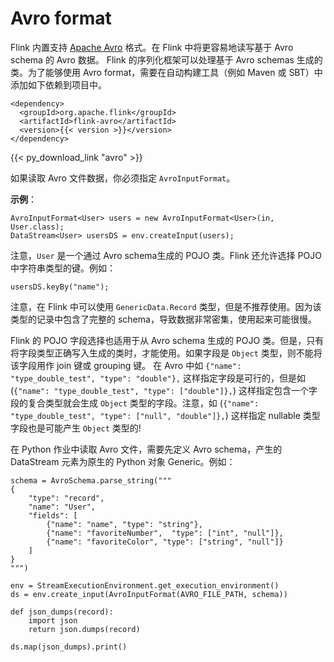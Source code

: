 <!--
Licensed to the Apache Software Foundation (ASF) under one
or more contributor license agreements.  See the NOTICE file
distributed with this work for additional information
regarding copyright ownership.  The ASF licenses this file
to you under the Apache License, Version 2.0 (the
"License"); you may not use this file except in compliance
with the License.  You may obtain a copy of the License at

  http://www.apache.org/licenses/LICENSE-2.0

Unless required by applicable law or agreed to in writing,
software distributed under the License is distributed on an
"AS IS" BASIS, WITHOUT WARRANTIES OR CONDITIONS OF ANY
KIND, either express or implied.  See the License for the
specific language governing permissions and limitations
under the License.
-->

<a name="avro-format"></a>

# Avro format

Flink 内置支持 [Apache Avro](http://avro.apache.org/) 格式。在 Flink 中将更容易地读写基于 Avro schema 的 Avro 数据。 Flink 的序列化框架可以处理基于 Avro
schemas 生成的类。为了能够使用 Avro format，需要在自动构建工具（例如 Maven 或 SBT）中添加如下依赖到项目中。

```
<dependency>
  <groupId>org.apache.flink</groupId>
  <artifactId>flink-avro</artifactId>
  <version>{{< version >}}</version>
</dependency>
```

{{< py_download_link "avro" >}}

如果读取 Avro 文件数据，你必须指定 `AvroInputFormat`。

**示例**：

```
AvroInputFormat<User> users = new AvroInputFormat<User>(in, User.class);
DataStream<User> usersDS = env.createInput(users);
```

注意，`User` 是一个通过 Avro schema生成的 POJO 类。Flink 还允许选择 POJO 中字符串类型的键。例如：

```
usersDS.keyBy("name");
```

注意，在 Flink 中可以使用 `GenericData.Record` 类型，但是不推荐使用。因为该类型的记录中包含了完整的 schema，导致数据非常密集，使用起来可能很慢。

Flink 的 POJO 字段选择也适用于从 Avro schema 生成的 POJO 类。但是，只有将字段类型正确写入生成的类时，才能使用。如果字段是 `Object` 类型，则不能将该字段用作 join 键或 grouping 键。 在
Avro 中如 `{"name": "type_double_test", "type": "double"},`
这样指定字段是可行的，但是如 (`{"name": "type_double_test", "type": ["double"]},`) 这样指定包含一个字段的复合类型就会生成 `Object`
类型的字段。注意，如 (`{"name": "type_double_test", "type": ["null", "double"]},`) 这样指定 nullable 类型字段也是可能产生 `Object` 类型的!

在 Python 作业中读取 Avro 文件，需要先定义 Avro schema，产生的 DataStream 元素为原生的 Python 对象 Generic。例如：

```
schema = AvroSchema.parse_string("""
{
    "type": "record",
    "name": "User",
    "fields": [
        {"name": "name", "type": "string"},
        {"name": "favoriteNumber",  "type": ["int", "null"]},
        {"name": "favoriteColor", "type": ["string", "null"]}
    ]
}
""")

env = StreamExecutionEnvironment.get_execution_environment()
ds = env.create_input(AvroInputFormat(AVRO_FILE_PATH, schema))

def json_dumps(record):
    import json
    return json.dumps(record)

ds.map(json_dumps).print()
```